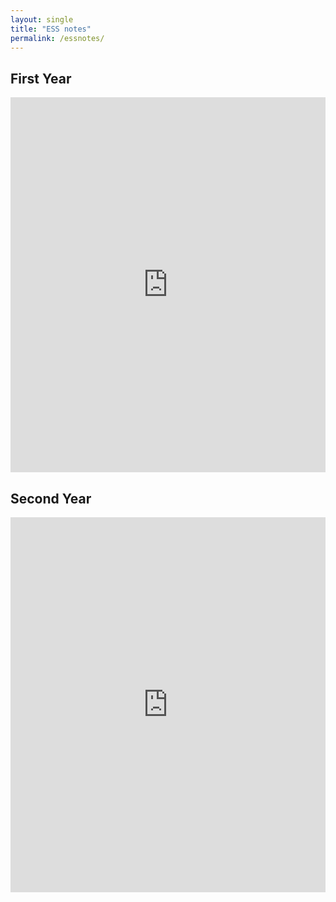 ```yaml
---
layout: single
title: "ESS notes"
permalink: /essnotes/
---
```


## First Year
<iframe src="https://drive.google.com/embeddedfolderview?id=1MiFTU8iFxyr0jQFxkcfO3WgSW2Kpcugm#list" style="width:100%; height:600px; border:0;"></iframe>


## Second Year
<iframe src="https://drive.google.com/embeddedfolderview?id=1JTj7s0nRso11YjV7Vf92xCQ_mVWkZFIj#list" style="width:100%; height:600px; border:0;"></iframe>
